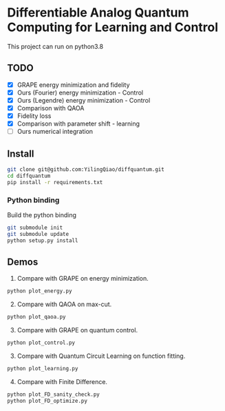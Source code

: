 
# Differentiable Analog Quantum Computing for Learning and Control
This project can run on python3.8

## TODO
- [x] GRAPE energy minimization and fidelity 
- [x] Ours (Fourier) energy minimization - Control
- [x] Ours (Legendre) energy minimization - Control
- [x] Comparison with QAOA
- [x] Fidelity loss
- [x] Comparison with parameter shift - learning
- [ ] Ours numerical integration

## Install
```bash
git clone git@github.com:YilingQiao/diffquantum.git
cd diffquantum
pip install -r requirements.txt
```

### Python binding
Build the python binding 
```bash
git submodule init
git submodule update
python setup.py install
```

## Demos
1. Compare with GRAPE on energy minimization. 
```bash
python plot_energy.py
```
2. Compare with QAOA on max-cut. 
```bash
python plot_qaoa.py
```
3. Compare with GRAPE on quantum control. 
```bash
python plot_control.py
```
3. Compare with Quantum Circuit Learning on function fitting. 
```bash
python plot_learning.py
```

4. Compare with Finite Difference. 
```bash
python plot_FD_sanity_check.py
python plot_FD_optimize.py
```
